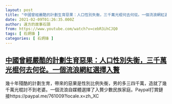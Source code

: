 ```yaml
---
layout: post
title: "中國曾經嚴酷的計劃生育惡果：人口性別失衡，三千萬光棍何去何從。一個流浪網紅選擇入贅"
date: 2021-02-09T01:26:35.000Z
author: 遠方的故事石頭
from: https://www.youtube.com/watch?v=cebR3ihCJQ0
tags: [ 石炳锋 ]
categories: [ 石炳锋 ]
---
```

<!--1612833995000-->
[中國曾經嚴酷的計劃生育惡果：人口性別失衡，三千萬光棍何去何從。一個流浪網紅選擇入贅](https://www.youtube.com/watch?v=cebR3ihCJQ0)
------

<div>
幾十年殘酷的計劃生育，帶來的惡果是性別比例失衡，男的多三四千萬，造就了幾千萬光棍討不到老婆。一個流浪自媒體選擇了入贅少數民族家庭。Paypal打賞鏈接https://paypal.me/761009?locale.x=zh_XC
</div>
